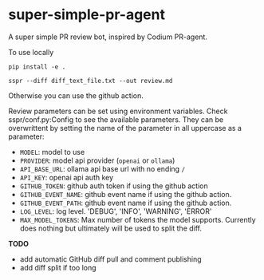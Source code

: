 # super-simple-pr-agent
A super simple PR review bot, inspired by Codium PR-agent.


To use locally

```
pip install -e .

sspr --diff diff_text_file.txt --out review.md
```

Otherwise you can use the github action.

Review parameters can be set using environment variables. Check sspr/conf.py:Config  to see the available parameters. They can be overwrittent by setting the name of the parameter in all uppercase as a parameter:

* `MODEL`: model to use
* `PROVIDER`: model api provider (`openai` or `ollama`)
* `API_BASE_URL`: ollama api base url with no ending `/`
* `API_KEY`: openai api auth key
* `GITHUB_TOKEN`: github auth token if using the github action
* `GITHUB_EVENT_NAME`: github event name if using the github action.
* `GITHUB_EVENT_PATH`: github event name if using the github action.
* `LOG_LEVEL`: log level. 'DEBUG', 'INFO', 'WARNING', 'ERROR'
* `MAX_MODEL_TOKENS`: Max number of tokens the model supports. Currently does nothing but ultimately will be used to split the diff.


**TODO**
* add automatic GitHub diff pull and comment publishing
* add diff split if too long
